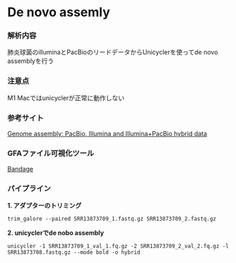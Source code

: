 # De novo assemly

### 解析内容 
肺炎球菌のilluminaとPacBioのリードデータからUnicyclerを使ってde novo assemblyを行う

### 注意点
M1 Macではunicyclerが正常に動作しない

### 参考サイト  
[Genome assembly: PacBio, Illumina and Illumina+PacBio hybrid data](https://bioinformaticshome.com/edu/Bioinformatics/Genome_Assembly/Bacterial_Genome/Genome_assembly_tutorial.html)

### GFAファイル可視化ツール
[Bandage](https://rrwick.github.io/Bandage/)


### パイプライン
**1. アダプターのトリミング**   
```
trim_galore --paired SRR13873709_1.fastq.gz SRR13873709_2.fastq.gz
```

**2. unicyclerでde nobo assembly**  
```
unicycler -1 SRR13873709_1_val_1.fq.gz -2 SRR13873709_2_val_2.fq.gz -l SRR13873708.fastq.gz --mode bold -o hybrid
```


